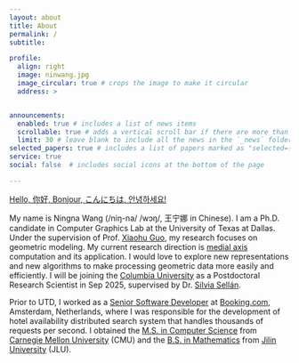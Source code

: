 ```yaml
---
layout: about
title: About
permalink: /
subtitle: 

profile:
  align: right
  image: ninwang.jpg
  image_circular: true # crops the image to make it circular
  address: >


announcements:
  enabled: true # includes a list of news items
  scrollable: true # adds a vertical scroll bar if there are more than 3 news items
  limit: 30 # leave blank to include all the news in the `_news` folder
selected_papers: true # includes a list of papers marked as "selected={true}"
service: true
social: false  # includes social icons at the bottom of the page

---
```

<a href='#'>Hello, 你好, Bonjour, こんにちは, 안녕하세요!</a>
 
My name is Ningna Wang (/niŋ-na/ /wɔŋ/, 王宁娜 in Chinese). I am a Ph.D. candidate in Computer Graphics Lab at the University of Texas at Dallas. Under the supervision of Prof. [Xiaohu Guo](https://personal.utdallas.edu/~xguo/), my research focuses on geometric modeling. My current research direction is [medial axis](https://en.wikipedia.org/wiki/Medial_axis) computation and its application. I would love to explore new representations and new algorithms to make processing geometric data more easily and efficiently. I will be joining the [Columbia University](https://www.columbia.edu/) as a Postdoctoral Research Scientist in Sep 2025, supervised by Dr. [Silvia Sellán](https://www.silviasellan.com/). 

Prior to UTD, I worked as a [Senior Software Developer](https://careers.booking.com/teams/engineering/) at [Booking.com](https://www.booking.com/), Amsterdam, Netherlands, where I was responsible for the development of hotel availability distributed search system that handles thousands of requests per second. I obtained the [M.S. in Computer Science](https://www.lti.cs.cmu.edu/) from [Carnegie Mellon University](https://www.cmu.edu/) (CMU) and the [B.S. in Mathematics](https://math.jlu.edu.cn/English/About_Us/Introduction.htm) from [Jilin University](https://math.jlu.edu.cn/English/Home.htm) (JLU).